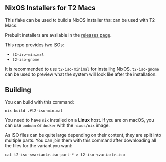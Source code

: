 ## NixOS Installers for T2 Macs

This flake can be used to build a NixOS installer that can be used with T2 Macs.

Prebuilt installers are available in the [releases page](https://github.com/kekrby/nixos-t2-iso/releases).

This repo provides two ISOs:
* `t2-iso-minimal`
* `t2-iso-gnome`

It is recommended to use `t2-iso-minimal` for installing NixOS. `t2-iso-gnome` can be used to preview what the system will look like after the installation.

## Building

You can build with this command:
```
nix build .#t2-iso-minimal
```

You need to have `nix` installed on a **Linux** host. If you are on macOS, you can use `podman` or `docker` with the `nixos/nix` image.

As ISO files can be quite large depending on their content, they are split into multiple parts. You can join them with this command after downloading all the files for the variant you want:
```
cat t2-iso-<variant>.iso-part-* > t2-iso-<variant>.iso
```

